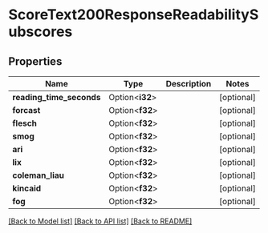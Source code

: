 # ScoreText200ResponseReadabilitySubscores

## Properties

Name | Type | Description | Notes
------------ | ------------- | ------------- | -------------
**reading_time_seconds** | Option<**i32**> |  | [optional]
**forcast** | Option<**f32**> |  | [optional]
**flesch** | Option<**f32**> |  | [optional]
**smog** | Option<**f32**> |  | [optional]
**ari** | Option<**f32**> |  | [optional]
**lix** | Option<**f32**> |  | [optional]
**coleman_liau** | Option<**f32**> |  | [optional]
**kincaid** | Option<**f32**> |  | [optional]
**fog** | Option<**f32**> |  | [optional]

[[Back to Model list]](../README.md#documentation-for-models) [[Back to API list]](../README.md#documentation-for-api-endpoints) [[Back to README]](../README.md)


